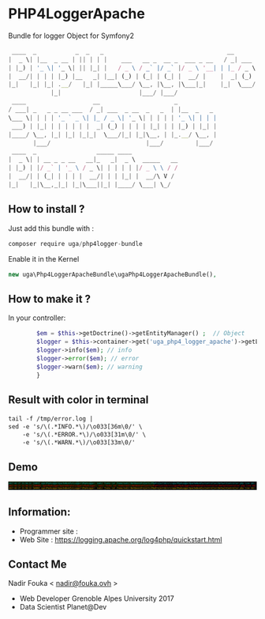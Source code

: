 # PHP4LoggerApache
Bundle for logger Object for Symfony2 
```js
 ____  _           _  _   _                                   __            
|  _ \| |__  _ __ | || | | |    ___   __ _  __ _  ___ _ __   / _| ___  _ __ 
| |_) | '_ \| '_ \| || |_| |   / _ \ / _` |/ _` |/ _ \ '__| | |_ / _ \| '__|
|  __/| | | | |_) |__   _| |__| (_) | (_| | (_| |  __/ |    |  _| (_) | |   
|_|   |_| |_| .__/   |_| |_____\___/ \__, |\__, |\___|_|    |_|  \___/|_|   
            |_|                      |___/ |___/                            
 ____                   __                     _           
/ ___| _   _ _ __ ___  / _| ___  _ __  _   _  | |__  _   _ 
\___ \| | | | '_ ` _ \| |_ / _ \| '_ \| | | | | '_ \| | | |
 ___) | |_| | | | | | |  _| (_) | | | | |_| | | |_) | |_| |
|____/ \__, |_| |_| |_|_|  \___/|_| |_|\__, | |_.__/ \__, |
       |___/                           |___/         |___/ 
 ____  _                 _____ ____             
|  _ \| | __ _ _ __   __|_   _|  _ \  _____   __
| |_) | |/ _` | '_ \ / _ \| | | | | |/ _ \ \ / /
|  __/| | (_| | | | |  __/| | | |_| |  __/\ V / 
|_|   |_|\__,_|_| |_|\___||_| |____/ \___| \_/  
```


How to install ?
----------------

Just add this bundle with  : 

```js
composer require uga/php4logger-bundle
```
Enable it in the Kernel

```php
new uga\Php4LoggerApacheBundle\ugaPhp4LoggerApacheBundle(),
```

How to make it  ?
------------

In your controller:
```php
        $em = $this->getDoctrine()->getEntityManager() ;  // Object 
        $logger = $this->container->get('uga_php4_logger_apache')->getLogger() ; 
        $logger->info($em); // info
        $logger->error($em); // error
        $logger->warn($em); // warning
        }

```

Result with color in terminal 
-------------------------
```shell
tail -f /tmp/error.log |
sed -e 's/\(.*INFO.*\)/\o033[36m\0/' \
    -e 's/\(.*ERROR.*\)/\o033[31m\0/' \
    -e 's/\(.*WARN.*\)/\o033[33m\0/'

```

Demo 
----
<img src="https://github.com/nfouka/PHP4LoggerApache/blob/master/demo.png?raw=true" />


Information:
------------

* Programmer site : 
* Web Site  : https://logging.apache.org/log4php/quickstart.html


Contact Me
----------
Nadir Fouka < nadir@fouka.ovh > 
* Web Developer Grenoble Alpes University 2017
* Data Scientist Planet@Dev
